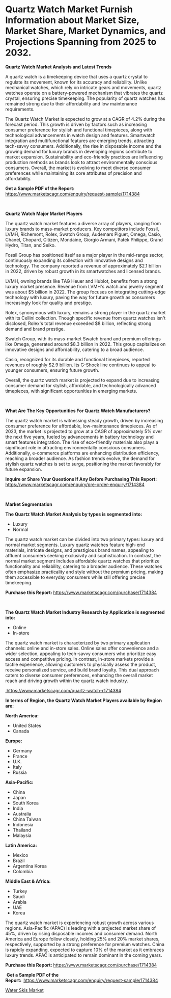 <p><h1>Quartz Watch Market Furnish Information about Market Size, Market Share, Market Dynamics, and Projections Spanning from 2025 to 2032.</h1></p><p><strong>Quartz Watch Market Analysis and Latest Trends</strong></p>
<p><p>A quartz watch is a timekeeping device that uses a quartz crystal to regulate its movement, known for its accuracy and reliability. Unlike mechanical watches, which rely on intricate gears and movements, quartz watches operate on a battery-powered mechanism that vibrates the quartz crystal, ensuring precise timekeeping. The popularity of quartz watches has remained strong due to their affordability and low maintenance requirements.</p><p>The Quartz Watch Market is expected to grow at a CAGR of 4.2% during the forecast period. This growth is driven by factors such as increasing consumer preference for stylish and functional timepieces, along with technological advancements in watch design and features. Smartwatch integration and multifunctional features are emerging trends, attracting tech-savvy consumers. Additionally, the rise in disposable income and the growing demand for luxury brands in developing regions contribute to market expansion. Sustainability and eco-friendly practices are influencing production methods as brands look to attract environmentally conscious consumers. Overall, the market is evolving to meet diverse consumer preferences while maintaining its core attributes of precision and affordability.</p></p>
<p><strong>Get a Sample PDF of the Report:&nbsp;</strong> <a href="https://www.marketscagr.com/enquiry/request-sample/1714384?utm_campaign=2110&utm_medium=2&utm_source=Github&utm_content=ia&utm_term=04042025&utm_id=quartz-watch">https://www.marketscagr.com/enquiry/request-sample/1714384</a></p>
<p>&nbsp;</p>
<p><strong>Quartz Watch Major Market Players</strong></p>
<p><p>The quartz watch market features a diverse array of players, ranging from luxury brands to mass-market producers. Key competitors include Fossil, LVMH, Richemont, Rolex, Swatch Group, Audemars Piguet, Omega, Casio, Chanel, Chopard, Citizen, Mondaine, Giorgio Armani, Patek Philippe, Grand Hydro, Titan, and Seiko.</p><p>Fossil Group has positioned itself as a major player in the mid-range sector, continuously expanding its collection with innovative designs and technology. The company reported a revenue of approximately $2.1 billion in 2022, driven by robust growth in its smartwatches and licensed brands.</p><p>LVMH, owning brands like TAG Heuer and Hublot, benefits from a strong luxury market presence. Revenue from LVMH's watch and jewelry segment was about $5 billion in 2022. The group focuses on integrating cutting-edge technology with luxury, paving the way for future growth as consumers increasingly look for quality and prestige.</p><p>Rolex, synonymous with luxury, remains a strong player in the quartz market with its Cellini collection. Though specific revenue from quartz watches isn't disclosed, Rolex's total revenue exceeded $8 billion, reflecting strong demand and brand prestige.</p><p>Swatch Group, with its mass-market Swatch brand and premium offerings like Omega, generated around $8.3 billion in 2022. This group capitalizes on innovative designs and affordability, catering to a broad audience.</p><p>Casio, recognized for its durable and functional timepieces, reported revenues of roughly $2.9 billion. Its G-Shock line continues to appeal to younger consumers, ensuring future growth.</p><p>Overall, the quartz watch market is projected to expand due to increasing consumer demand for stylish, affordable, and technologically advanced timepieces, with significant opportunities in emerging markets.</p></p>
<p>&nbsp;</p>
<p><strong>What Are The Key Opportunities For Quartz Watch Manufacturers?</strong></p>
<p><p>The quartz watch market is witnessing steady growth, driven by increasing consumer preference for affordable, low-maintenance timepieces. As of 2023, the market is projected to grow at a CAGR of approximately 5% over the next five years, fueled by advancements in battery technology and smart features integration. The rise of eco-friendly materials also plays a significant role in attracting environmentally conscious consumers. Additionally, e-commerce platforms are enhancing distribution efficiency, reaching a broader audience. As fashion trends evolve, the demand for stylish quartz watches is set to surge, positioning the market favorably for future expansion.</p></p>
<p><strong>Inquire or Share Your Questions If Any Before Purchasing This Report:</strong> <a href="https://www.marketscagr.com/enquiry/pre-order-enquiry/1714384?utm_campaign=2110&utm_medium=2&utm_source=Github&utm_content=ia&utm_term=04042025&utm_id=quartz-watch">https://www.marketscagr.com/enquiry/pre-order-enquiry/1714384</a></p>
<p>&nbsp;</p>
<p><strong>Market Segmentation</strong></p>
<p><strong>The Quartz Watch Market Analysis by types is segmented into:</strong></p>
<p><ul><li>Luxury</li><li>Normal</li></ul></p>
<p><p>The quartz watch market can be divided into two primary types: luxury and normal market segments. Luxury quartz watches feature high-end materials, intricate designs, and prestigious brand names, appealing to affluent consumers seeking exclusivity and sophistication. In contrast, the normal market segment includes affordable quartz watches that prioritize functionality and reliability, catering to a broader audience. These watches often emphasize practicality and style without the premium pricing, making them accessible to everyday consumers while still offering precise timekeeping.</p></p>
<p><strong>Purchase this Report:&nbsp;</strong><a href="https://www.marketscagr.com/purchase/1714384?utm_campaign=2110&utm_medium=2&utm_source=Github&utm_content=ia&utm_term=04042025&utm_id=quartz-watch">https://www.marketscagr.com/purchase/1714384</a></p>
<p>&nbsp;</p>
<p><strong>The Quartz Watch Market Industry Research by Application is segmented into:</strong></p>
<p><ul><li>Online</li><li>In-store</li></ul></p>
<p><p>The quartz watch market is characterized by two primary application channels: online and in-store sales. Online sales offer convenience and a wider selection, appealing to tech-savvy consumers who prioritize easy access and competitive pricing. In contrast, in-store markets provide a tactile experience, allowing customers to physically assess the product, receive personalized service, and build brand loyalty. This dual approach caters to diverse consumer preferences, enhancing the overall market reach and driving growth within the quartz watch industry.</p></p>
<p><a href="https://www.marketscagr.com/quartz-watch-r1714384?utm_campaign=2110&utm_medium=2&utm_source=Github&utm_content=ia&utm_term=04042025&utm_id=quartz-watch">&nbsp;https://www.marketscagr.com/quartz-watch-r1714384</a></p>
<p><strong>In terms of Region, the Quartz Watch Market Players available by Region are:</strong></p>
<p>
    <p> <strong> North America: </strong>
        <ul>
            <li>United States</li>
            <li>Canada</li>
        </ul>
        </p> 
    <p> <strong> Europe: </strong>
        <ul>
            <li>Germany</li>
            <li>France</li>
            <li>U.K.</li>
            <li>Italy</li>
            <li>Russia</li>
        </ul>
        </p> 
    <p> <strong> Asia-Pacific: </strong>
        <ul>
            <li>China</li>
            <li>Japan</li>
            <li>South Korea</li>
            <li>India</li>
            <li>Australia</li>
            <li>China Taiwan</li>
            <li>Indonesia</li>
            <li>Thailand</li>
            <li>Malaysia</li>
        </ul>
        </p> 
    <p> <strong> Latin America: </strong>
        <ul>
            <li>Mexico</li>
            <li>Brazil</li>
            <li>Argentina Korea</li>
            <li>Colombia</li>
        </ul>
        </p> 
    <p> <strong> Middle East & Africa: </strong>
        <ul>
            <li>Turkey</li>
            <li>Saudi</li>
            <li>Arabia</li>
            <li>UAE</li>
            <li>Korea</li>
        </ul>
    </p>
    </p>
<p><p>The quartz watch market is experiencing robust growth across various regions. Asia-Pacific (APAC) is leading with a projected market share of 45%, driven by rising disposable incomes and consumer demand. North America and Europe follow closely, holding 25% and 20% market shares, respectively, supported by a strong preference for premium watches. China is rapidly expanding, expected to capture 10% of the market as it embraces luxury trends. APAC is anticipated to remain dominant in the coming years.</p></p>
<p><strong>Purchase this Report: </strong><a href="https://www.marketscagr.com/purchase/1714384?utm_campaign=2110&utm_medium=2&utm_source=Github&utm_content=ia&utm_term=04042025&utm_id=quartz-watch">https://www.marketscagr.com/purchase/1714384</a></p>
<p>&nbsp;<strong>Get a Sample PDF of the Report:&nbsp;&nbsp;</strong><a href="https://www.marketscagr.com/enquiry/request-sample/1714384?utm_campaign=2110&utm_medium=2&utm_source=Github&utm_content=ia&utm_term=04042025&utm_id=quartz-watch">https://www.marketscagr.com/enquiry/request-sample/1714384</a></p>
<p><strong></strong></p>
<p><p><a href="https://github.com/JakirUddin651/Market-Research-Report-List-2/blob/main/water-skis-market.md?utm_campaign=2110&utm_medium=2&utm_source=Github&utm_content=ia&utm_term=04042025&utm_id=quartz-watch">Water Skis Market</a></p></p>